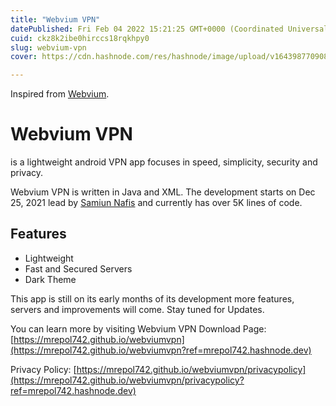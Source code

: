 ```yaml
---
title: "Webvium VPN"
datePublished: Fri Feb 04 2022 15:21:25 GMT+0000 (Coordinated Universal Time)
cuid: ckz8k2ibe0hirccs18rqkhpy0
slug: webvium-vpn
cover: https://cdn.hashnode.com/res/hashnode/image/upload/v1643987709085/6XLwMGwyy.jpeg

---
```


Inspired from [Webvium](https://webvium.github.io).

# Webvium VPN 

is a lightweight android VPN app focuses in speed, simplicity, security and privacy.

Webvium VPN is written in Java and XML. The development starts on Dec 25, 2021 lead by [Samiun Nafis](https://samiunnafis.github.io) and currently has over 5K lines of code.

## Features
- Lightweight
- Fast and Secured Servers
- Dark Theme

This app is still on its early months of its development more features, servers and improvements will come. Stay tuned for Updates.

You can learn more by visiting Webvium VPN Download Page: [https://mrepol742.github.io/webviumvpn](https://mrepol742.github.io/webviumvpn?ref=mrepol742.hashnode.dev)

Privacy Policy: [https://mrepol742.github.io/webviumvpn/privacypolicy](https://mrepol742.github.io/webviumvpn/privacypolicy?ref=mrepol742.hashnode.dev)